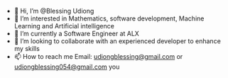 - 👋 Hi, I’m @Blessing Udiong
- 👀 I’m interested in Mathematics, software development, Machine Learning and Artificial intelligence
- 🌱 I’m currently a Software Engineer at ALX 
- 💞️ I’m looking to collaborate with an experienced developer to enhance my skills 
- 📫 How to reach me Email: udiongblessing@gmail.com or udiongblessing054@gmail.com you

<!---
budiong054/budiong054 is a ✨ special ✨ repository because its `README.md` (this file) appears on your GitHub profile.
You can click the Preview link to take a look at your changes.
--->

